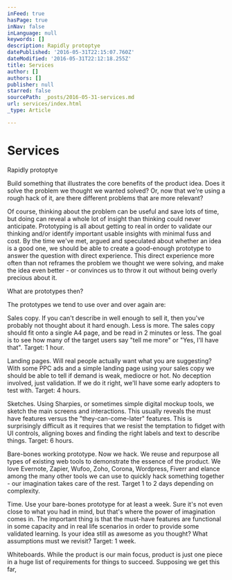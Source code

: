 ```yaml
---
inFeed: true
hasPage: true
inNav: false
inLanguage: null
keywords: []
description: Rapidly protoptye
datePublished: '2016-05-31T22:15:07.760Z'
dateModified: '2016-05-31T22:12:18.255Z'
title: Services
author: []
authors: []
publisher: null
starred: false
sourcePath: _posts/2016-05-31-services.md
url: services/index.html
_type: Article

---
```

# Services

Rapidly protoptye

Build something that illustrates the core benefits of the product idea. Does it solve the problem we thought we wanted solved? Or, now that we're using a rough hack of it, are there different problems that are more relevant? 

Of course, thinking about the problem can be useful and save lots of time, but doing can reveal a whole lot of insight than thinking could never anticipate. Prototyping is all about getting to real in order to validate our thinking and/or identify important usable insights with minimal fuss and cost. By the time we've met, argued and speculated about whether an idea is a good one, we should be able to create a good-enough prototype to answer the question with direct experience. This direct experience more often than not reframes the problem we thought we were solving, and make the idea even better - or convinces us to throw it out without being overly precious about it.

What are prototypes then?

The prototypes we tend to use over and over again are:

Sales copy. If you can't describe in well enough to sell it, then you've probably not thought about it hard enough. Less is more. The sales copy should fit onto a single A4 page, and be read in 2 minutes or less. The goal is to see how many of the target users say "tell me more" or "Yes, I'll have that". Target: 1 hour.

Landing pages. Will real people actually want what you are suggesting? With some PPC ads and a simple landing page using your sales copy we should be able to tell if demand is weak, mediocre or hot. No deception involved, just validation. If we do it right, we'll have some early adopters to test with. Target: 4 hours.

Sketches. Using Sharpies, or sometimes simple digital mockup tools, we sketch the main screens and interactions. This usually reveals the must have features versus the "they-can-come-later" features. This is surprisingly difficult as it requires that we resist the temptation to fidget with UI controls, aligning boxes and finding the right labels and text to describe things. Target: 6 hours.

Bare-bones working prototype. Now we hack. We reuse and repurpose all types of existing web tools to demonstrate the essence of the product. We love Evernote, Zapier, Wufoo, Zoho, Corona, Wordpress, Fiverr and elance among the many other tools we can use to quickly hack something together - our imagination takes care of the rest. Target 1 to 2 days depending on complexity.

Time. Use your bare-bones prototype for at least a week. Sure it's not even close to what you had in mind, but that's where the power of imagination comes in. The important thing is that the must-have features are functional in some capacity and in real life scenarios in order to provide some validated learning. Is your idea still as awesome as you thought? What assumptions must we revisit? Target: 1 week.

Whiteboards. While the product is our main focus, product is just one piece in a huge list of requirements for things to succeed. Supposing we get this far,